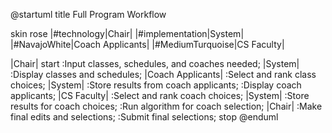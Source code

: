@startuml
title Full Program Workflow

skin rose
|#technology|Chair|
|#implementation|System|
|#NavajoWhite|Coach Applicants|
|#MediumTurquoise|CS Faculty|

|Chair|
start
:Input classes, schedules, and coaches needed;
|System|
:Display classes and schedules;
|Coach Applicants|
:Select and rank class choices;
|System|
:Store results from coach applicants;
:Display coach applicants;
|CS Faculty|
:Select and rank coach choices;
|System|
:Store results for coach choices;
:Run algorithm for coach selection;
|Chair|
:Make final edits and selections;
:Submit final selections;
stop
@enduml